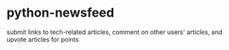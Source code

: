 # python-newsfeed
submit links to tech-related articles, comment on other users' articles, and upvote articles for points
